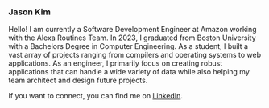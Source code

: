 ### Jason Kim

Hello! I am currently a Software Development Engineer at Amazon working with the Alexa Routines Team. In 2023, I graduated from Boston University with a Bachelors Degree in Computer Engineering. As a student, I built a vast array of projects ranging from compilers and operating systems to web applications. As an engineer, I primarily focus on creating robust applications that can handle a wide variety of data while also helping my team architect and design future projects.

If you want to connect, you can find me on <a href="https://www.linkedin.com/in/kmjson/">LinkedIn</a>. 
